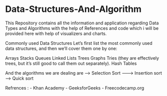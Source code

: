 # Data-Structures-And-Algorithm
This Repository contains all the information and application regarding Data Types and Algorithms with the help of References and code which i will be provided here with help of visualizers and charts.  


Commonly used Data Structures
Let’s first list the most commonly used data structures, and then we’ll cover them one by one:

Arrays
Stacks
Queues
Linked Lists
Trees
Graphs
Tries (they are effectively trees, but it’s still good to call them out separately).
Hash Tables


And the algorithms we are dealing are 
--> Selection Sort
---> Insertion sort
--> Quick sort


Refrences : - Khan Academy
            - GeeksforGeeks
            - Freecodecamp.org
